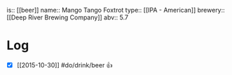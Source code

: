 is:: [[beer]]
name:: Mango Tango Foxtrot
type:: [[IPA - American]]
brewery:: [[Deep River Brewing Company]]
abv:: 5.7

# Log
- [x] [[2015-10-30]] #do/drink/beer 👍
